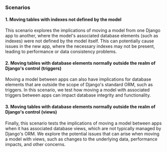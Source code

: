 ### Scenarios

#### 1. Moving tables with indexes not defined by the model

This scenario explores the implications of moving a model from one Django app to another, where the model's associated database elements (such as indexes) were not defined by the model itself. This can potentially cause issues in the new app, where the necessary indexes may not be present, leading to performance or data consistency problems.

#### 2. Moving tables with database elements normally outside the realm of Django's control (triggers)

Moving a model between apps can also have implications for database elements that are outside the scope of Django's standard ORM, such as triggers. In this scenario, we test how moving a model with associated triggers between apps can impact database integrity and functionality.

#### 3. Moving tables with database elements normally outside the realm of Django's control (views)

Finally, this scenario tests the implications of moving a model between apps when it has associated database views, which are not typically managed by Django's ORM. We explore the potential issues that can arise when moving a model with views, such as changes to the underlying data, performance impacts, and other concerns.
